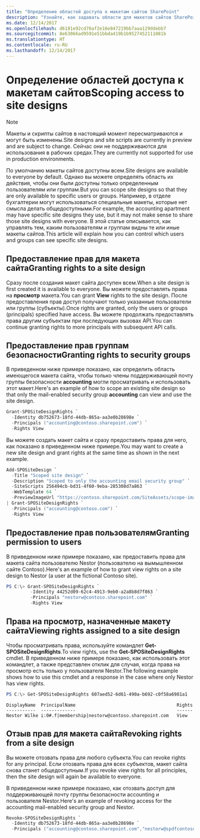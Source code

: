 ```yaml
---
title: "Определение областей доступа к макетам сайтов SharePoint"
description: "Узнайте, как задавать области для макетов сайтов SharePoint, чтобы управлять тем, кто может просматривать и использовать их."
ms.date: 12/14/2017
ms.openlocfilehash: d6181e92cd76af2e16e847219bb7aaa129ddebb7
ms.sourcegitcommit: 8e63066ad9591e51bbda419b1b9527452111081b
ms.translationtype: HT
ms.contentlocale: ru-RU
ms.lasthandoff: 12/14/2017
---
```

# <a name="scoping-access-to-site-designs"></a><span data-ttu-id="1c61d-103">Определение областей доступа к макетам сайтов</span><span class="sxs-lookup"><span data-stu-id="1c61d-103">Scoping access to site designs</span></span>

> [!NOTE]
> <span data-ttu-id="1c61d-104">Макеты и скрипты сайтов в настоящий момент пересматриваются и могут быть изменены.</span><span class="sxs-lookup"><span data-stu-id="1c61d-104">Site designs and site scripts are currently in preview and are subject to change.</span></span> <span data-ttu-id="1c61d-105">Сейчас они не поддерживаются для использования в рабочих средах.</span><span class="sxs-lookup"><span data-stu-id="1c61d-105">They are currently not supported for use in production environments.</span></span>

<span data-ttu-id="1c61d-106">По умолчанию макеты сайтов доступны всем.</span><span class="sxs-lookup"><span data-stu-id="1c61d-106">Site designs are available to everyone by default.</span></span> <span data-ttu-id="1c61d-107">Однако вы можете определять область их действия, чтобы они были доступны только определенным пользователям или группам.</span><span class="sxs-lookup"><span data-stu-id="1c61d-107">But you can scope site designs so that they are only available to specific users or groups.</span></span> <span data-ttu-id="1c61d-108">Например, в отделе бухгалтерии могут использоваться специальные макеты, которые нет смысла делать общедоступными.</span><span class="sxs-lookup"><span data-stu-id="1c61d-108">For example, the accounting apartment may have specific site designs they use, but it may not make sense to share those site designs with everyone.</span></span> <span data-ttu-id="1c61d-109">В этой статье описывается, как управлять тем, каким пользователям и группам видны те или иные макеты сайтов.</span><span class="sxs-lookup"><span data-stu-id="1c61d-109">This article will explain how you can control which users and groups can see specific site designs.</span></span>

## <a name="granting-rights-to-a-site-design"></a><span data-ttu-id="1c61d-110">Предоставление прав для макета сайта</span><span class="sxs-lookup"><span data-stu-id="1c61d-110">Granting rights to a site design</span></span>

<span data-ttu-id="1c61d-111">Сразу после создания макет сайта доступен всем.</span><span class="sxs-lookup"><span data-stu-id="1c61d-111">When a site design is first created it is available to everyone.</span></span> <span data-ttu-id="1c61d-112">Вы можете предоставлять права на **просмотр** макета.</span><span class="sxs-lookup"><span data-stu-id="1c61d-112">You can grant **View** rights to the site design.</span></span> <span data-ttu-id="1c61d-113">После предоставления прав доступ получают только указанные пользователи или группы (субъекты).</span><span class="sxs-lookup"><span data-stu-id="1c61d-113">Once rights are granted, only the users or groups (principals) specified have access.</span></span> <span data-ttu-id="1c61d-114">Вы можете продолжать предоставлять права другим субъектам при последующих вызовах API.</span><span class="sxs-lookup"><span data-stu-id="1c61d-114">You can continue granting rights to more principals with subsequent API calls.</span></span>

## <a name="granting-rights-to-security-groups"></a><span data-ttu-id="1c61d-115">Предоставление прав группам безопасности</span><span class="sxs-lookup"><span data-stu-id="1c61d-115">Granting rights to security groups</span></span>

<span data-ttu-id="1c61d-116">В приведенном ниже примере показано, как определить область имеющегося макета сайта, чтобы только члены поддерживающей почту группы безопасности **accounting** могли просматривать и использовать этот макет.</span><span class="sxs-lookup"><span data-stu-id="1c61d-116">Here's an example of how to scope an existing site design so that only the mail-enabled security group **accounting** can view and use the site design.</span></span>

```powershell
Grant-SPOSiteDesignRights `
  -Identity db752673-18fd-44db-865a-aa3e0b28698e `
  -Principals ("accounting@contoso.sharepoint.com") `
  -Rights View
```

<span data-ttu-id="1c61d-117">Вы можете создать макет сайта и сразу предоставить права для него, как показано в приведенном ниже примере.</span><span class="sxs-lookup"><span data-stu-id="1c61d-117">You may want to create a new site design and grant rights at the same time as shown in the next example.</span></span>

```powershell
Add-SPOSiteDesign `
  -Title "Scoped site design" `
  -Description "Scoped to only the accounting email security group" `
  -SiteScripts 256494cb-bd31-4f60-9eba-285308d7a863 `
  -WebTemplate 64 `
  -PreviewImageUrl "https://contoso.sharepoint.com/SiteAssets/scope-image.png" `
| Grant-SPOSiteDesignRights `
  -Principals ("accounting@contoso.com") `
  -Rights View
```

## <a name="granting-rights-to-users"></a><span data-ttu-id="1c61d-118">Предоставление прав пользователям</span><span class="sxs-lookup"><span data-stu-id="1c61d-118">Granting permission to users</span></span>

<span data-ttu-id="1c61d-119">В приведенном ниже примере показано, как предоставить права для макета сайта пользователю Nestor (пользователю на вымышленном сайте Contoso).</span><span class="sxs-lookup"><span data-stu-id="1c61d-119">Here's an example of how to grant view rights on a site design to Nestor (a user at the fictional Contoso site).</span></span>

```powershell
PS C:\> Grant-SPOSiteDesignRights `
         -Identity 44252d09-62c4-4913-9eb0-a2a8b8d7f863 `
         -Principals "nestorw@contoso.sharepoint.com" `
         -Rights View
```

## <a name="viewing-rights-assigned-to-a-site-design"></a><span data-ttu-id="1c61d-120">Права на просмотр, назначенные макету сайта</span><span class="sxs-lookup"><span data-stu-id="1c61d-120">Viewing rights assigned to a site design</span></span>

<span data-ttu-id="1c61d-121">Чтобы просматривать права, используйте командлет **Get-SPOSiteDesignRights**.</span><span class="sxs-lookup"><span data-stu-id="1c61d-121">To view rights, use the **Get-SPOSiteDesignRights** cmdlet.</span></span> <span data-ttu-id="1c61d-122">В приведенном ниже примере показано, как использовать этот командлет, а также представлен отклик для случая, когда права на просмотр есть только у пользователя Nestor.</span><span class="sxs-lookup"><span data-stu-id="1c61d-122">The following example shows how to use this cmdlet and a response in the case where only Nestor has view rights.</span></span>

```powershell
PS C:\> Get-SPOSiteDesignRights 607aed52-6d61-490a-b692-c0f58a6981a1
```

```
DisplayName  PrincipalName                                      Rights
-----------  -------------                                      ------
Nestor Wilke i:0#.f|membership|nestorw@contoso.sharepoint.com   View
```

## <a name="revoking-rights-from-a-site-design"></a><span data-ttu-id="1c61d-123">Отзыв прав для макета сайта</span><span class="sxs-lookup"><span data-stu-id="1c61d-123">Revoking rights from a site design</span></span>

<span data-ttu-id="1c61d-124">Вы можете отозвать права для любого субъекта.</span><span class="sxs-lookup"><span data-stu-id="1c61d-124">You can revoke rights for any principal.</span></span> <span data-ttu-id="1c61d-125">Если отозвать права для всех субъектов, макет сайта снова станет общедоступным.</span><span class="sxs-lookup"><span data-stu-id="1c61d-125">If you revoke view rights for all principles, then the site design will again be available to everyone.</span></span>

<span data-ttu-id="1c61d-126">В приведенном ниже примере показано, как отозвать доступ для поддерживающей почту группы безопасности accounting и пользователя Nestor.</span><span class="sxs-lookup"><span data-stu-id="1c61d-126">Here's an example of revoking access for the accounting mail-enabled security group and Nestor.</span></span>

```powershell
Revoke-SPOSiteDesignRights `
  -Identity db752673-18fd-44db-865a-aa3e0b28698e `
  -Principals ("accounting@contoso.sharepoint.com","nestorw@spdfcontosodemo2.onmicrosoft.com") `
```
